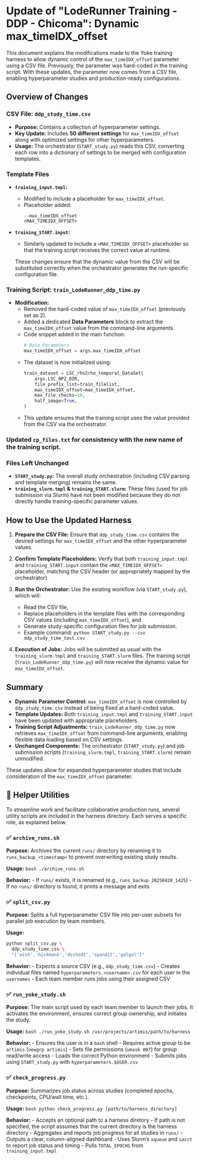 # Update of "LodeRunner Training - DDP - Chicoma": Dynamic max_timeIDX_offset

This document explains the modifications made to the Yoke training harness to
allow dynamic control of the `max_timeIDX_offset` parameter using a CSV file.
Previously, the parameter was hard-coded in the training script. With these
updates, the parameter now comes from a CSV file, enabling hyperparameter studies
and production-ready configurations.

## Overview of Changes

### CSV File: `ddp_study_time.csv`

- **Purpose:**
  Contains a collection of hyperparameter settings.
- **Key Update:**
  Includes **50 different settings** for `max_timeIDX_offset` along
  with optimized settings for other hyperparameters.
- **Usage:**
  The orchestrator (`START_study.py`) reads this CSV, converting each
  row into a dictionary of settings to be merged with configuration templates.

### Template Files

- **`training_input.tmpl`:**
  - Modified to include a placeholder for `max_timeIDX_offset`.
  - Placeholder added:
    ```
    --max_timeIDX_offset
    <MAX_TIMEIDX_OFFSET>
    ```
- **`training_START.input`:**

  - Similarly updated to include a `<MAX_TIMEIDX_OFFSET>` placeholder so that
    the training script receives the correct value at runtime.

  These changes ensure that the dynamic value from the CSV will be substituted
  correctly when the orchestrator generates the run-specific configuration file.

### Training Script: `train_LodeRunner_ddp_time.py`

- **Modification:**
  - Removed the hard-coded value of `max_timeIDX_offset` (previously set as 2).
  - Added a dedicated **Data Parameters** block to extract the `max_timeIDX_offset`
    value from the command-line arguments.
  - Code snippet added in the main function:
    ```python
    # Data Parameters
    max_timeIDX_offset = args.max_timeIDX_offset
    ```
  - The dataset is now initialized using:
    ```python
    train_dataset = LSC_rho2rho_temporal_DataSet(
        args.LSC_NPZ_DIR,
        file_prefix_list=train_filelist,
        max_timeIDX_offset=max_timeIDX_offset,
        max_file_checks=10,
        half_image=True,
    )
    ```
  - This update ensures that the training script uses the value provided from
    the CSV via the orchestrator.

### Updated `cp_files.txt` for consistency with the new name of the training script.

### Files Left Unchanged

- **`START_study.py`:**
  The overall study orchestration (including CSV parsing and template merging)
  remains the same.
- **`training_slurm.tmpl` & `training_START.slurm`:**
  These files (used for job submission via Slurm) have not been modified because
  they do not directly handle training-specific parameter values.

## How to Use the Updated Harness

1. **Prepare the CSV File:**
   Ensure that `ddp_study_time.csv` contains the desired settings
   for `max_timeIDX_offset` and the other hyperparameter values.

2. **Confirm Template Placeholders:**
   Verify that both `training_input.tmpl` and `training_START.input` contain
   the `<MAX_TIMEIDX_OFFSET>` placeholder, matching the CSV header
   (or appropriately mapped by the orchestrator).

3. **Run the Orchestrator:**
   Use the existing workflow (via `START_study.py`), which will:

   - Read the CSV file,
   - Replace placeholders in the template files with the corresponding CSV values
     (including `max_timeIDX_offset`), and
   - Generate study-specific configuration files for job submission.
   - Example command: `python START_study.py --csv ddp_study_time_test.csv`

4. **Execution of Jobs:**
   Jobs will be submitted as usual with the `training_slurm.tmpl`
   and `training_START.slurm` files. The training script
   (`train_LodeRunner_ddp_time.py`) will now receive the dynamic value
   for `max_timeIDX_offset`.

## Summary

- **Dynamic Parameter Control:**
  `max_timeIDX_offset` is now controlled by `ddp_study_time.csv` instead of being
  fixed at a hard-coded value.
- **Template Updates:**
  Both `training_input.tmpl` and `training_START.input` have been updated with
  appropriate placeholders.
- **Training Script Adjustments:**
  `train_LodeRunner_ddp_time.py` now retrieves `max_timeIDX_offset` from command-line
  arguments, enabling flexible data loading based on CSV settings.
- **Unchanged Components:**
  The orchestrator (`START_study.py`) and job submission scripts
  (`training_slurm.tmpl`, `training_START.slurm`) remain unmodified.

These updates allow for expanded hyperparameter studies that include consideration
of the `max_timeIDX_offset` parameter.

 ## 📂 Helper Utilities  
To streamline work and facilitate collaborative
production runs, several utility scripts are included in the harness directory. Each
serves a specific role, as explained below.  

### ✅ `archive_runs.sh`  

**Purpose:**   Archives the current `runs/` directory
by renaming it to `runs_backup_<timestamp>` to prevent overwriting existing study
results.  

**Usage:** ```bash ./archive_runs.sh ```  

**Behavior:** - If `runs/` exists, it
is renamed (e.g., `runs_backup_20250420_1425`) - If no `runs/` directory is found, it
prints a message and exits  

### ✅ `split_csv.py`  

**Purpose:**   Splits a full
hyperparameter CSV file into per-user subsets for parallel job execution by team members.

**Usage:**

```bash
python split_csv.py \
  ddp_study_time.csv \
  "['wish','hickmank','dschodt','spandit','galgal']"
  ```

**Behavior:** - Expects a source CSV (e.g.,
`ddp_study_time.csv`) - Creates individual files named `hyperparameters.<username>.csv`
for each user in the `usernames` - Each team member runs jobs
using their assigned CSV  

### ✅ `run_yoke_study.sh`  

**Purpose:**   The main script used
by each team member to launch their jobs. It activates the environment, ensures correct
group ownership, and initiates the study.  

**Usage:** ```bash ./run_yoke_study.sh /usr/projects/artimis/path/to/harness```

**Behavior:** - Ensures the user is in a `bash` shell - Requires active group to be
`artimis` (`newgrp artimis`) - Sets file permissions (`umask 007`) for group read/write
access - Loads the correct Python environment - Submits jobs using `START_study.py` with
`hyperparameters.$USER.csv`

### ✅ `check_progress.py`  

**Purpose:**   Summarizes job status across studies
(completed epochs, checkpoints, CPU/wall time, etc.).  

**Usage:** ```bash python
check_progress.py [path/to/harness_directory] ```  

**Behavior:** - Accepts an optional path to a harness diretory - If path is not specified, 
the script assumes that the current directory is the harness directory -
Aggregates and reports job progress for all
studies in `runs/` - Outputs a clear, column-aligned dashboard - Uses Slurm’s `squeue`
and `sacct` to report job status and timing - Pulls `TOTAL_EPOCHS` from
`training_input.tmpl` 
